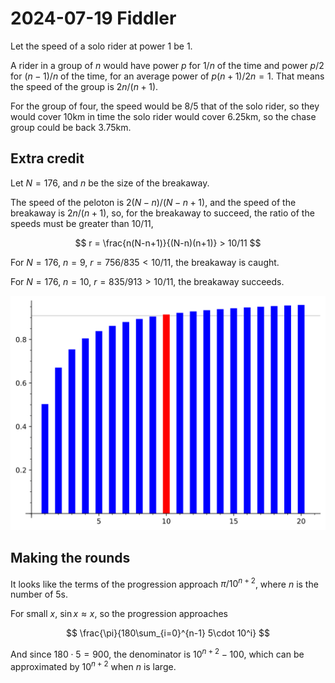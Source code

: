 2024-07-19 Fiddler
==================
Let the speed of a solo rider at power 1 be 1.

A rider in a group of $n$ would have power $p$ for $1/n$ of the time
and power $p/2$ for $(n-1)/n$ of the time, for an average power of
$p(n+1)/2n = 1$.  That means the speed of the group is $2n/(n+1)$.

For the group of four, the speed would be 8/5 that of the solo rider,
so they would cover 10km in time the solo rider would cover 6.25km, so
the chase group could be back 3.75km.

Extra credit
------------
Let $N = 176$, and $n$ be the size of the breakaway.

The speed of the peloton is $2(N-n)/(N-n+1)$, and the speed of the
breakaway is $2n/(n+1)$, so, for the breakaway to succeed, the ratio
of the speeds must be greater than 10/11,

$$ r = \frac{n(N-n+1)}{(N-n)(n+1)} > 10/11 $$

For $N = 176$, $n = 9$, $r = 756/835 < 10/11$, the breakaway is caught.

For $N = 176$, $n = 10$, $r = 835/913 > 10/11$, the breakaway succeeds.

![Graph](20240719.svg)

Making the rounds
-----------------
It looks like the terms of the progression approach $\pi/10^{n+2}$,
where $n$ is the number of 5s.

For small $x$, $\sin x \approx x$, so the progression approaches

$$ \frac{\pi}{180\sum_{i=0}^{n-1} 5\cdot 10^i} $$

And since $180\cdot 5 = 900$, the denominator is $10^{n+2}-100$,
which can be approximated by $10^{n+2}$ when $n$ is large.
